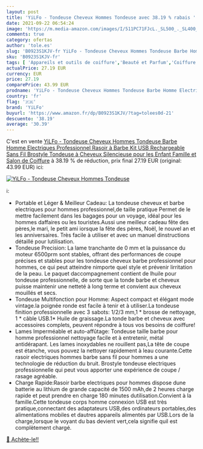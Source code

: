 ```yaml
---
layout: post
title: 'YiLFo - Tondeuse Cheveux Hommes Tondeuse avec 38.19 % rabais '
date: 2021-09-22 06:54:24
image: 'https://m.media-amazon.com/images/I/511PC71FJcL._SL500_._SL400_.jpg'
comments: true
category: ofertas
author: 'tole.es'
slug: 'B0923S1KJV-fr YiLFo - Tondeuse Cheveux Hommes Tondeuse Barbe Homme...'
sku: 'B0923S1KJV-fr'
tags: [ 'Appareils et outils de coiffure','Beauté et Parfum','Coiffure et soins des cheveux','Tondeuses à cheveux','yilfo', ]
actualPrice: 27.19 EUR
currency: EUR
price: 27.19
comparePrice: 43.99 EUR
prodname: 'YiLFo - Tondeuse Cheveux Hommes Tondeuse Barbe Homme Electriques Professionnel Rasoir à Barbe Kit USB Rechargeable Sans Fil Brostyle Tondeuse à Cheveux Silencieuse pour les Enfant Famille et Salon de Coiffure'
country: 'fr'
flag: '🇫🇷'
brand: 'YiLFo'
buyurl: 'https://www.amazon.fr/dp/B0923S1KJV/?tag=tolees0d-21'
descuento: '38.19'
average: '30.39'
---
```


C'est en vente [YiLFo - Tondeuse Cheveux Hommes Tondeuse Barbe Homme Electriques Professionnel Rasoir à Barbe Kit USB Rechargeable Sans Fil Brostyle Tondeuse à Cheveux Silencieuse pour les Enfant Famille et Salon de Coiffure](https://www.amazon.fr/dp/B0923S1KJV/?tag=tolees0d-21)  à  38.19 % de réduction, prix final  27.19 EUR (original: 43.99 EUR) ici:

[![YiLFo - Tondeuse Cheveux Hommes Tondeuse](https://m.media-amazon.com/images/I/511PC71FJcL._SL500_._SL400_.jpg)](https://www.amazon.fr/dp/B0923S1KJV/?tag=tolees0d-21)

ℹ️:

- Portable et Léger & Meilleur Cadeau: La tondeuse cheveux et barbe electriques pour hommes professionnel,de taille pratique Permet de le mettre facilement dans les bagages pour un voyage, idéal pour les hommes daffaires ou les touristes.Aussi une meilleur cadeau fête des pères,le mari, le petit ami iorsque la fête des pères, Noël, le nouvel an et les anniversaires. Très facile à utiliser et avec un manuel dinstructions détaillé pour lutilisation.
- Tondeuse Precision: La lame tranchante de 0 mm et la puissance du moteur 6500prm sont stables, offrant des performances de coupe précises et stables pour les tondeuse cheveux barbe professionnel pour hommes, ce qui peut atteindre nimporte quel style et prévenir lirritation de la peau. Le paquet daccompagnement contient de lhuile pour tondeuse professionnelle, de sorte que la tonde barbe et cheveux puisse maintenir une netteté à long terme et convient aux cheveux mouillés et secs.
- Tondeuse Multifonction pour Homme: Aspect compact et élégant mode vintage.la poignée ronde est facile à tenir et à utiliser.La tondeuse finition professionnelle avec 3 sabots: 1/2/3 mm,1 * brosse de nettoyage, 1 * câble USB.1* Huile de graissage.La tonde barbe et cheveux avec accessoires complets, peuvent répondre à tous vos besoins de coiffure!
- Lames lmperméable et auto-affûtage: Tondeuse taille barbe pour homme professionnel nettoyage facile et à entretenir, métal antidérapant. Les lames inoxydables ne rouillent pas,La tête de coupe est étanche, vous pouvez la nettoyer rapidement à leau courante.Cette rasoir electriques hommes barbe sans fil pour hommes a une technologie de réduction du bruit. Brostyle tondeuse electriques professionnelle qui peut vous apporter une expérience de coupe / rasage agréable.
- Charge Rapide:Rasoir barbe electriques pour hommes dispose dune batterie au lithium de grande capacité de 1500 mAh,de 2 heures charge rapide et peut prendre en charge 180 minutes dutilisation.Convient à la famille.Cette tondeuse corps homme connexion USB est très pratique,connectant des adaptateurs USB,des ordinateurs portables,des alimentations mobiles et dautres appareils alimentés par USB.Lors de la charge,lorsque le voyant du bas devient vert,cela signifie quil est complètement chargé.

[🛒 Achète-le!!](https://www.amazon.fr/dp/B0923S1KJV/?tag=tolees0d-21)
